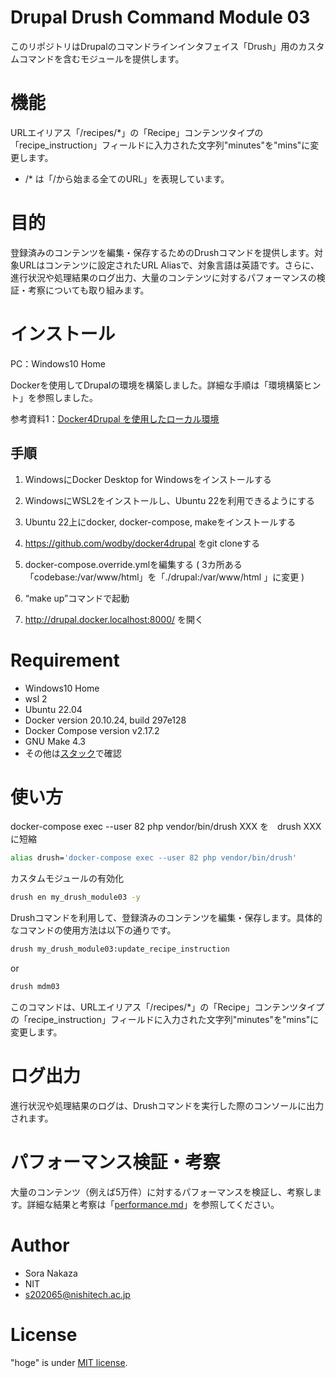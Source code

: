 # Drupal Drush Command Module 03

このリポジトリはDrupalのコマンドラインインタフェイス「Drush」用のカスタムコマンドを含むモジュールを提供します。

# 機能
URLエイリアス「/recipes/*」の「Recipe」コンテンツタイプの「recipe_instruction」フィールドに入力された文字列"minutes"を"mins"に変更します。

* /* は「/から始まる全てのURL」を表現しています。

# 目的

登録済みのコンテンツを編集・保存するためのDrushコマンドを提供します。対象URLはコンテンツに設定されたURL Aliasで、対象言語は英語です。さらに、進行状況や処理結果のログ出力、大量のコンテンツに対するパフォーマンスの検証・考察についても取り組みます。

# インストール
PC：Windows10 Home

Dockerを使用してDrupalの環境を構築しました。詳細な手順は「環境構築ヒント」を参照しました。

参考資料1：[Docker4Drupal を使用したローカル環境](!https://wodby.com/docs/1.0/stacks/drupal/local/)


## 手順

1. WindowsにDocker Desktop for Windowsをインストールする

2. WindowsにWSL2をインストールし、Ubuntu 22を利⽤できるようにする

3. Ubuntu 22上にdocker, docker-compose, makeをインストールする

4. https://github.com/wodby/docker4drupal をgit cloneする

5. docker-compose.override.ymlを編集する ( 3カ所ある「codebase:/var/www/html」を「./drupal:/var/www/html 」に変更 )

6. “make up”コマンドで起動

7. http://drupal.docker.localhost:8000/ を開く


# Requirement

* Windows10 Home
* wsl 2
* Ubuntu 22.04
* Docker version 20.10.24, build 297e128
* Docker Compose version v2.17.2
* GNU Make 4.3
* その他は[スタック](https://github.com/wodby/docker4drupal)で確認

# 使い方

docker-compose exec --user 82 php vendor/bin/drush XXX を　drush XXX　に短縮
```bash
alias drush='docker-compose exec --user 82 php vendor/bin/drush'
```

カスタムモジュールの有効化
```bash
drush en my_drush_module03 -y
```

Drushコマンドを利用して、登録済みのコンテンツを編集・保存します。具体的なコマンドの使用方法は以下の通りです。
```bash
drush my_drush_module03:update_recipe_instruction
```

or
```bash
drush mdm03
```

このコマンドは、URLエイリアス「/recipes/*」の「Recipe」コンテンツタイプの「recipe_instruction」フィールドに入力された文字列"minutes"を"mins"に変更します。


# ログ出力

進行状況や処理結果のログは、Drushコマンドを実行した際のコンソールに出力されます。

# パフォーマンス検証・考察
大量のコンテンツ（例えば5万件）に対するパフォーマンスを検証し、考察します。詳細な結果と考察は「[performance.md]()」を参照してください。


# Author

* Sora Nakaza
* NIT
* s202065@nishitech.ac.jp

# License

"hoge" is under [MIT license](https://en.wikipedia.org/wiki/MIT_License).

